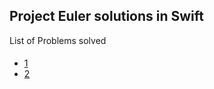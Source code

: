## Project Euler solutions in Swift ##

List of Problems solved 
####
* [1](https://github.com/prakashn27/Online-judges/blob/master/ProjectEuler-In-Swift/ProjectEuler-In-Swift/p1.swift)     
* [2](https://github.com/prakashn27/Online-judges/blob/master/ProjectEuler-In-Swift/ProjectEuler-In-Swift/p2.swift)     
